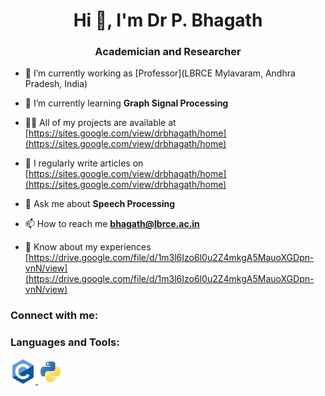 <h1 align="center">Hi 👋, I'm Dr P. Bhagath</h1>
<h3 align="center">Academician and Researcher</h3>

- 🔭 I’m currently working as [Professor](LBRCE Mylavaram, Andhra Pradesh, India)

- 🌱 I’m currently learning **Graph Signal Processing**

- 👨‍💻 All of my projects are available at [https://sites.google.com/view/drbhagath/home](https://sites.google.com/view/drbhagath/home)

- 📝 I regularly write articles on [https://sites.google.com/view/drbhagath/home](https://sites.google.com/view/drbhagath/home)

- 💬 Ask me about **Speech Processing**

- 📫 How to reach me **bhagath@lbrce.ac.in**

- 📄 Know about my experiences [https://drive.google.com/file/d/1m3l6Izo6l0u2Z4mkgA5MauoXGDpn-vnN/view](https://drive.google.com/file/d/1m3l6Izo6l0u2Z4mkgA5MauoXGDpn-vnN/view)

<h3 align="left">Connect with me:</h3>
<p align="left">
</p>

<h3 align="left">Languages and Tools:</h3>
<p align="left"> <a href="https://www.cprogramming.com/" target="_blank" rel="noreferrer"> <img src="https://raw.githubusercontent.com/devicons/devicon/master/icons/c/c-original.svg" alt="c" width="40" height="40"/> </a> <a href="https://www.python.org" target="_blank" rel="noreferrer"> <img src="https://raw.githubusercontent.com/devicons/devicon/master/icons/python/python-original.svg" alt="python" width="40" height="40"/> </a> </p>
